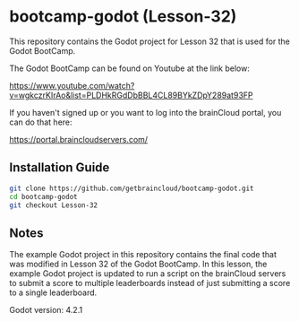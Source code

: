 # bootcamp-godot (Lesson-32)

This repository contains the Godot project for Lesson 32 that is used for the Godot BootCamp.

The Godot BootCamp can be found on Youtube at the link below:

https://www.youtube.com/watch?v=wgkczrKIrAo&list=PLDHkRGdDbBBL4CL89BYkZDpY289at93FP


If you haven't signed up or you want to log into the brainCloud portal, you can do that here:

https://portal.braincloudservers.com/


## Installation Guide

```bash
git clone https://github.com/getbraincloud/bootcamp-godot.git
cd bootcamp-godot
git checkout Lesson-32
```

## Notes

The example Godot project in this repository contains the final code that was modified in Lesson 32 of the Godot BootCamp. In this lesson, the example Godot project is updated to run a script on the brainCloud servers to submit a score to multiple leaderboards instead of just submitting a score to a single leaderboard.

Godot version: 4.2.1
